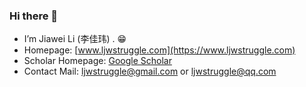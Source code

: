 ### Hi there 👋

- I’m Jiawei Li (李佳玮) . 😁
- Homepage: [www.ljwstruggle.com](https://www.ljwstruggle.com)
- Scholar Homepage: [Google Scholar](https://scholar.google.com/citations?user=5QyQqYsAAAAJ&hl=en)
- Contact Mail: ljwstruggle@gmail.com or ljwstruggle@qq.com

<!--
**jiawei6636/jiawei6636** is a ✨ _special_ ✨ repository because its `README.md` (this file) appears on your GitHub profile.

Here are some ideas to get you started:

- 🔭 I’m currently working on ...
- 🌱 I’m currently learning ...
- 👯 I’m looking to collaborate on ...
- 🤔 I’m looking for help with ...
- 💬 Ask me about ...
- 📫 How to reach me: ...
- 😄 Pronouns: ...
- ⚡ Fun fact: ...
-->
